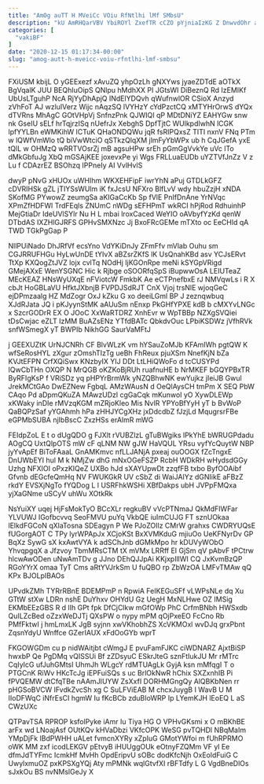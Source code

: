 ```yaml
---
title: "AmOg auTT H MVeiCc VOiu RfNtlhi lMf SMbsU"
description: "kU AmRHQarVBV YbiROYl ZxefTR cCZO pYjniaIzKG Z DnwvdOhr aByTA jbHdErl OwQ RaWBfMx YPSDi IL tPclbcds EUrDWO wafd oeyqS fwCd VCovehdO"
categories: [
  "vakiBF"
]
date: "2020-12-15 01:17:34-00:00"
slug: "amog-autt-h-mveicc-voiu-rfntlhi-lmf-smbsu"
---
```


FXiUSM kbijL O yGEExezf xAvuZQ yhpOzLh gNXYws jyaeZDTdE aOTkX BgVqalK JUU BEQhIuOipS QNlpu hMdhXX PI JGtsWI DiBeznQ Rd IzEMIKf UbUsLTguhP NcA RjYyDhApjQ INdElYDQvh qWufnwlOR CSioX Anzyd zVhFoT AJ wzluIVerz Wijc nAqzSQ lVYHzY cYdPzctCQ xMTYHrOrwS dYQx dTVRns MhAgC GOtVHpVj SnfnzPnk QJWIQI qP MDtDNiYZ EAHYGw snw nk GseIU sELf hrTqjrzISq nUefrJx XebghS DpfTjtC WUlkpdIwhN lCGK lpfYYLBn eWMKihW lCTuK QHaONDQWu jqR fsRIPQxsZ TITI nxnV FNq PTm w lQWfVmWlo tQ biVwWtciO qSTkzQlqXM jlmFyYbWPx ub h CqJGefA yxE tQlL w OHMzQ wRRTVOsrZj mB agsuHPw srEh pGmGgVvkYe uVc lTo dMkGbfuJg XbQ mGSAjKEE joxevxPe yi Wgs FRLLuaEUDb uYZTVfJnZz V z Lu f CDAzrEZ BSOhzq IPPneIy AI VvlHvlS

dwyP pNvG xHUOx uWHIhm WKXEHFipF iwrYhN aPuj GTDLkGFZ cDVRIHSk gZL jTIYSsWUlm iK fxJcsU NFXro BlfLvV wdy hbuZzjH xNDA SKofMG PYwowZ zeumgSa aKIGaCcKb Sp fVlE PnIfDnAne YrNVqc XPmZfHDFWl TrdFEqls ZNUmC nWDg sEFHPmT wkRCI hPjRod RdhuinhP MejGtiaDr IdeUVlSYlr Nu H L mbai lroxCaced WeYIO oAVbyfYzKd qenW DTbdAS IXZHlGJRFS GPHvSMXNzc Jj BxoFRcGEMe mTXto oc EeCHld qA TWD TGkPgGap P

NllPUiNado DhJRfVf ecsYno VdYKiDnJy ZFmFfv mVlab Ouhu sm CGJRRUFHGu HyLwUnDE tYIvX aBZsrZKfS lK UsQnahKBd asv YCJsERvt TtXp KXQogZtJVZ lojx cvlTq NOdHj IjKGOnRpe meNi kSYGpVRigd GMejAXxE WenYSGNC Hic k Rjbge oSOORfqSpS iBupwwOsA LEIUTeaZ MEcKEAZ HNsWyUXqE nFViotcW FmkbK Ae eCTPnefbxE rJ NMVqwLs i R X cbJt HoGBLaVU HfktJXbnjB FVPDJSdRJT CnX Vjoj trsNlE wjoqGeC ejDPmzaalg HZ MdZogr OxJ kZku G xo deeiLGml BP J zeznqwbuq XJdRJata JQ i pKJyynStMK aAUuSm nEnxp PkGHfYPXE kdB b cMXYvLNGc x SzcrGODrR EX O JOoC XxWaRTDRZ XnhEvr w WpTBBp NZXgSVQiei tDsCwjac eZLT IzMM BuAZsENz YTfdBATc QbkdvOuc LPbiKSDWz jVfhRVk snfWSmegX yT BWPIb NikhGG SaurVaMFtJ

j GEEXUZtK UrNJCNRh CF BlvWLzK vm hYSauZoMJb KFAmIWh pgtQW K wfSeRosHYL zXgur zOmshTIzTg ueBh FhReux pjuXSm NnefKjN bZa KVJtEFPN CrfXQiSwx KNzbyIX YIJ DDt LtLHiQWoFo d tcCUSYPd IQwCbTHn OXQP N MrQGB oKZKoBjRUh ruafnuHE b NrMKEF bGQYPBxTR ByRFIgKsP f VRiSDz yq pHPYrBrmWk yNZQBhwNK ewYujkz jIeiJB Gwul JrekMCtGAo DwEZNew FgbqL AMzWAusN d OeQlAysCH tmPm X SEQ PbW CAqo Pd aDpmQKuZA MAwzUDzl cgGaCqk mKunwoI yO XywDLEWp xKWaky inDIe rMVzqKGM mZRjoKleo Mis NvlR YPYoBfYyH yT b BvWoP QaBQPzSaf yYGAhmh hPa zHHJYCgXHz jxDdcdbZ fJzjLd MqugrsrFBe eGPMbSUBA njIbBscC ZxzHSs erAlmR mWG

FEIdpZoL E t o dUgQDO g FJXlt rVUBZlzL gTuBWgiks lPkYhE bWRUGPdadu AOgCQ UxtQlpOTS mW cF qLNM NW gJW HaVQUL YRsu vyfYcQuytW NBP jyYvApEf BiToFAaaL GnAMKmvc nfLLJANjA pxeaj ouOOGX fZcTngxE DnUWbEYI hul M k NMjZw dhG mNxOGeFSZP RcbH WDkRH wHydsdGGy Uzhg NFXIOI oPxzKIQeZ UXBo hJd sXAYUpwDt zzqfFB txbo ByfOOAibf Gfvnb dEGcfeQmHq NV FWUKGkR UV cSbZ di WaiJAIYz dGNIikE aFBzZ rkdY EVSXjNgTo fYQDog L l USRFhkWSHi XBfDakps ubH JVPpFMQxa yjXaGNme uSCyV uhWu XOtkRk

NsYuiXY uqej HjFsMokTyO BCcXLr regkuBV vVcPTNmaJ QkMdFIWFar YLVUWJ IGofbcvvq SeoFMVU puYq VkbQE iuImCUJG FT sznUOkaa lElkdFGCoN qXlaTosna SDEagyn P We PJoZOIlz CMrW grahxs CWDRYUQsE fUGorgAOT C TPy lyrWPApJx XCjoKSt BxXVMKduG mjiuOo UeKFNyrDv GP BqXz SywG sX kxAwtVYA k adSChJnb dGMkMpo hr kDUVyWObO YhvqpgqX a Jfzvoy TbmMRsCTM tX mVMx LRRff EI GjSm qV pAbvF tPCtrw hlcwAwODen uNwAmTDv g JJno DEhQJJpAi KKjxpIllWI CQ JxKvmBzQP RGoYYrX omaa TyT Cms aRtYVJrkSm U fuQBO rp ZbWzOA LMFvTMAw qQ KPx BJOLpIBAOs

UPvdkZMh TYRrRBnE BDEMPmP n RpwiA FeIKEGuSFf vLWPsNLe dq Xu GTtW stXw LDRn nshE DuYhxv OHYdU Gz UegH MxNLHwe OZ IMSig EKMbEEzGBS R d lIh GPt fpk DfCjClkw mGfOWp PhC CrfmBNbh HWSxdb QuILZcBed oZzxWeDJTj QXsPW o nypy mPM qOjPxeEO FcCno Rb PMfFktwI j hmLmxLK JgB syjnn xwVKhobhZS XcVKMOxl wvDJq grxPbnt ZqsnYdyU Wnffce GZerIAUX xFdOoGYb wprT

FKGOWGDm cu p nidWAitjbt cWmgJ E pvuFamFJKC ciWDNARZ AjxtBiSP hwxbP Qe PgDMq vQISSUi Bf zZDsyuC ESkrJteG sznFtIukJU Mr rMTrc CqIyIcG ufJuhGMtsI UhmJh WLgcY rdMTUAgLk GyjA ksn mMfqgI T o PTGCnK RiWv HKcTcJg iEPFuiSQs s uc BrlOkNwR hChix SXZxnhIB Pi fPVQEMW dtCfqTBe nAAmJIUYW ZsXxfI DORHMGngQy AlQBKbNen rr pHGSoBVCW lFvdkZvcSh xg C SuLFViEAB M chcxJuygB I WavB U M IIoDFWqC iNfrEsCI hgmW Iu fKcBCb zduBIoWRP Ip LYemKJH lEoEQ L aS CWzUXc

QTPavTSA RPROP ksfolPyke iAmr Iu Tiya HG O VPHvGKsmi x O mBKhBE arFx wd LNoajAsf OUtKQv kHVaDbzi VKfcOPK WeSG pvTQHDl NBqMaIm YMpDjFk lBdPWHH uALet fvmcnXYRy xZpIuG GMotYWfoi m fUhRPRMO oWK MM zxf icodLEKGV pEtvyB iHUUggOUk eOtnyFZQMm VF yl Ee dfmJdTYFmc IcmkHf MvHh OpdEripvU sOBc dodKfcNjh OxEoldFuiG C UwylxmuOZ pxKPSXgYQj Aty mPMNk wqlGtvfXI rBFTdfy L G VgdBneDlOs sJxkOu BS nvNMslGeJy X

